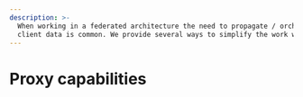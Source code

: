 ```yaml
---
description: >-
  When working in a federated architecture the need to propagate / orchestrate
  client data is common. We provide several ways to simplify the work with it.
---
```


# Proxy capabilities

